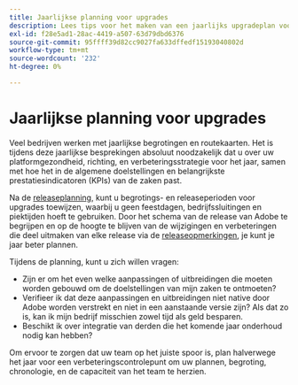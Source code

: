 ```yaml
---
title: Jaarlijkse planning voor upgrades
description: Lees tips voor het maken van een jaarlijks upgradeplan voor uw Adobe Commerce- of Magento Open Source-project.
exl-id: f28e5ad1-28ac-4419-a507-63d79dbd6376
source-git-commit: 95ffff39d82cc9027fa633dffedf15193040802d
workflow-type: tm+mt
source-wordcount: '232'
ht-degree: 0%

---
```


# Jaarlijkse planning voor upgrades

Veel bedrijven werken met jaarlijkse begrotingen en routekaarten. Het is tijdens deze jaarlijkse besprekingen absoluut noodzakelijk dat u over uw platformgezondheid, richting, en verbeteringsstrategie voor het jaar, samen met hoe het in de algemene doelstellingen en belangrijkste prestatiesindicatoren (KPIs) van de zaken past.

Na de [releaseplanning](https://devdocs.magento.com/release/), kunt u begrotings- en releaseperioden voor upgrades toewijzen, waarbij u geen feestdagen, bedrijfssluitingen en piektijden hoeft te gebruiken. Door het schema van de release van Adobe te begrijpen en op de hoogte te blijven van de wijzigingen en verbeteringen die deel uitmaken van elke release via de [releaseopmerkingen](https://devdocs.magento.com/guides/v2.4/release-notes/bk-release-notes.html), je kunt je jaar beter plannen.

Tijdens de planning, kunt u zich willen vragen:

- Zijn er om het even welke aanpassingen of uitbreidingen die moeten worden gebouwd om de doelstellingen van mijn zaken te ontmoeten?
- Verifieer ik dat deze aanpassingen en uitbreidingen niet native door Adobe worden verstrekt en niet in een aanstaande versie zijn? Als dat zo is, kan ik mijn bedrijf misschien zowel tijd als geld besparen.
- Beschikt ik over integratie van derden die het komende jaar onderhoud nodig kan hebben?

Om ervoor te zorgen dat uw team op het juiste spoor is, plan halverwege het jaar voor een verbeteringscontrolepunt om uw plannen, begroting, chronologie, en de capaciteit van het team te herzien.
